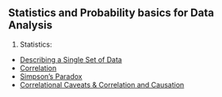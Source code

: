 
## Statistics and Probability basics for Data Analysis

1. Statistics:
- [Describing a Single Set of Data](https://bookdown.org/thomas_pernet/Tuto/methods-for-describing-a-set-of-data.html)
- [Correlation](https://www.statisticshowto.com/probability-and-statistics/correlation-coefficient-formula/)
- [Simpson’s Paradox](https://towardsdatascience.com/simpsons-paradox-how-to-prove-two-opposite-arguments-using-one-dataset-1c9c917f5ff9)
- [Correlational Caveats & Correlation and Causation](https://online.stat.psu.edu/stat100/lesson/5/5.3)
